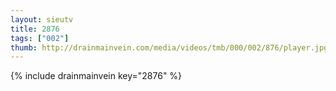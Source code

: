 ```yaml
--- 
layout: sieutv
title: 2876
tags: ["002"]
thumb: http://drainmainvein.com/media/videos/tmb/000/002/876/player.jpg
---
```

{% include drainmainvein key="2876" %} 
